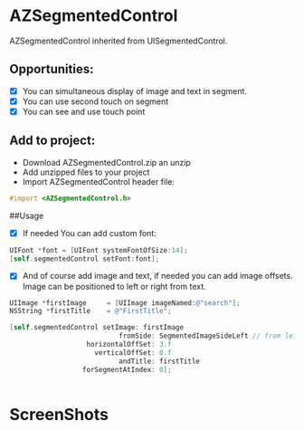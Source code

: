 # AZSegmentedControl
AZSegmentedControl inherited from UISegmentedControl.
## Opportunities:

- [x] You can simultaneous display of image and text in segment.
- [x] You can use second touch on segment
- [x] You can see and use touch point

## Add to project:

+ Download AZSegmentedControl.zip an unzip
+ Add unzipped files to your project
+ Import AZSegmentedControl header file:
```objectivec
#import <AZSegmentedControl.h>
```

##Usage

- [x] If needed You can add custom font:  

```objectivec
UIFont *font = [UIFont systemFontOfSize:14];
[self.segmentedControl setFont:font];
```

- [x] And of course add image and text, if needed you can add image offsets. Image can be positioned to left or right from text.

```objectivec
UIImage *firstImage     = [UIImage imageNamed:@"search"];
NSString *firstTitle    = @"FirstTitle";

[self.segmentedControl setImage: firstImage
                           fromSide: SegmentedImageSideLeft // from left - SegmentedImageSideLeft or right - SegmentedImageSideRight 
                   horizontalOffSet: 3.f
                     verticalOffSet: 0.f
                           andTitle: firstTitle
                  forSegmentAtIndex: 0];    
    
```

# ScreenShots

